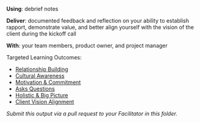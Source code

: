 **Using**: debrief notes

**Deliver**: documented feedback and reflection on your ability to establish rapport, demonstrate value, and better align yourself with the vision of the client during the kickoff call

**With**: your team members, product owner, and project manager

Targeted Learning Outcomes:
- [Relationship Building](https://github.com/andela/learningmap/tree/master/Phase-C/Entry-level%20Developer/Curriculum/16%20-%20Relationship%20Building)
- [Cultural Awareness](https://github.com/andela/learningmap/tree/master/Phase-C/Entry-level%20Developer/Curriculum/06%20-%20Cultural%20Awareness)
- [Motivation & Commitment](https://github.com/andela/learningmap/tree/master/Phase-C/Entry-level%20Developer/Curriculum/12%20-%20Motivation%20%26%20Commitment)
- [Asks Questions](https://github.com/andela/learningmap/tree/master/Phase-C/Entry-level%20Developer/Curriculum/03%20-%20Asks%20Questions)
- [Holistic & Big Picture](https://github.com/andela/learningmap/tree/master/Phase-C/Entry-level%20Developer/Curriculum/10%20-%20Holistic%20%26%20Big%20Picture%20Thinking)
- [Client Vision Alignment](https://github.com/andela/learningmap/tree/master/Phase-C/Entry-level%20Developer/Curriculum/50%20-%20Client%20Vision%20Alignment)

*Submit this output via a pull request to your Facilitator in this folder.*